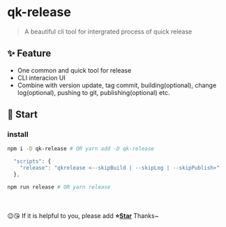 # qk-release

> A beautiful cli tool for intergrated process of quick release

## ✨ Feature

- One common and quick tool for release
- CLI interacion UI
- Combine with version update, tag commit, building(optional), change log(optional), pushing to git, publishing(optional) etc.

## 🚀 Start

### install

```bash
npm i -D qk-release # OR yarn add -D qk-release
```

```js
  "scripts": {
    "release": "qkrelease <--skipBuild | --skipLog | --skipPublish>"
  },
```

```bash
npm run release # OR yarn release
```

<br>
<br>
😉😘 If it is helpful to you, please add <b>⭐️<a href="https://github.com/YanPanMichael/qk-release">Star</a></b> Thanks~
